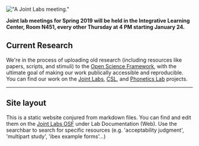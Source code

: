 
!["A Joint Labs meeting."](images/jlabs.jpg)

**Joint lab meetings for Spring 2019 will be held in the Integrative Learning Center, Room N451, every other Thursday at 4 PM starting January 24.**

[//]: # (get examples for tutorials)

[//]: # (EEG section)

## Current Research

We're in the process of uploading old research (including resources like papers, scripts, and stimuli) to the [Open Science Framework](https://osf.io/), with the ultimate goal of making our work publically accessible and reproducible. You can find our work on the [Joint Labs](https://osf.io/vr7gu/), [CSL](osf.io/8rcwh/), and [Phonetics Lab](https://osf.io/jbvfr/) projects.

---

## Site layout

[//]: # (This is the format for comments you don't want to show up on the actual page!)

This is a static website conjured from markdown files. You can find and edit them on the [Joint Labs OSF](https://osf.io/vr7gu/files) under Lab Documentation (Web). Use the searchbar to search for specific resources (e.g. 'acceptability judgment', 'multipart study', 'ibex example forms'...)

[//]: # (For full documentation visit mkdocs.org.)

